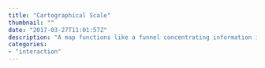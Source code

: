 ```yaml
---
title: "Cartographical Scale"
thumbnail: ""
date: "2017-03-27T11:01:57Z"
description: "A map functions like a funnel concentrating information into a smaller manageable area depending on scale."
categories: 
- "interaction"
---
```


